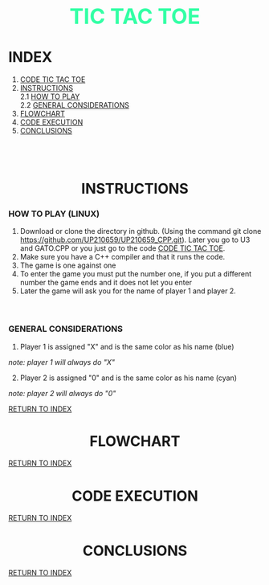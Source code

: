 <h1 align="center">
<div align ="center">
 <h2 style="color:#33FFA5"> TIC TAC TOE 
</div> 
</h1>  

# INDEX  
1. [CODE TIC TAC TOE](03_Gato.cpp)
2. [INSTRUCTIONS](https://github.com/UP210659/UP210659_CPP/tree/main/U3#--INSTRUCTIONS--)  
   2.1 [HOW TO PLAY](https://github.com/UP210659/UP210659_CPP/tree/main/U3#--HOW-TO-PLAY--)  
   2.2 [GENERAL CONSIDERATIONS](https://github.com/UP210659/UP210659_CPP/tree/main/U3#--GENERAL-CONSIDERATIONS)  
3. [FLOWCHART](https://github.com/UP210659/UP210659_CPP/tree/main/U3#--FLOWCHART--)
4. [CODE EXECUTION](https://github.com/UP210659/UP210659_CPP/tree/main/U3#--CODE-EXECUTION--)
5. [CONCLUSIONS](https://github.com/UP210659/UP210659_CPP/tree/main/U3#--CONCLUSIONS--)  
   <br /><br /><br />   
  
<h1 align="center">
<div align ="center">
INSTRUCTIONS
</div> 
</h1>  

### HOW TO PLAY  (LINUX)
1. Download or clone the directory in github. (Using the command git clone https://github.com/UP210659/UP210659_CPP.git). Later you go to U3 and GATO.CPP or you just go to the code [CODE TIC TAC TOE](03_Gato.cpp).  
2. Make sure you have a C++ compiler and that it runs the code.
3. The game is one against one
4. To enter the game you must put the number one, if you put a different number the game ends and it does not let you enter
5. Later the game will ask you for the name of player 1 and player 2. 
<br /><br /><br /> 
  
### GENERAL CONSIDERATIONS  
1. Player 1 is assigned "X" and is the same color as his name (blue)  
   
 _note: player 1 will always do "X"_  

2. Player 2 is assigned "0" and is the same color as his name (cyan)  

 _note: player 2 will always do "0"_  
 

[RETURN TO INDEX](https://github.com/UP210659/UP210659_CPP/tree/main/U3#--INDEX--) 
<h1 align="center">
<div align ="center">
FLOWCHART
</div> 
</h1>   


[RETURN TO INDEX](https://github.com/UP210659/UP210659_CPP/tree/main/U3#--INDEX--) 
<h1 align="center">
<div align ="center">
CODE EXECUTION
</div> 
</h1>  

[RETURN TO INDEX](https://github.com/UP210659/UP210659_CPP/tree/main/U3#--INDEX--) 
<h1 align="center">
<div align ="center">
CONCLUSIONS 
</div> 
</h1>  

[RETURN TO INDEX](https://github.com/UP210659/UP210659_CPP/tree/main/U3#--INDEX--$$)
